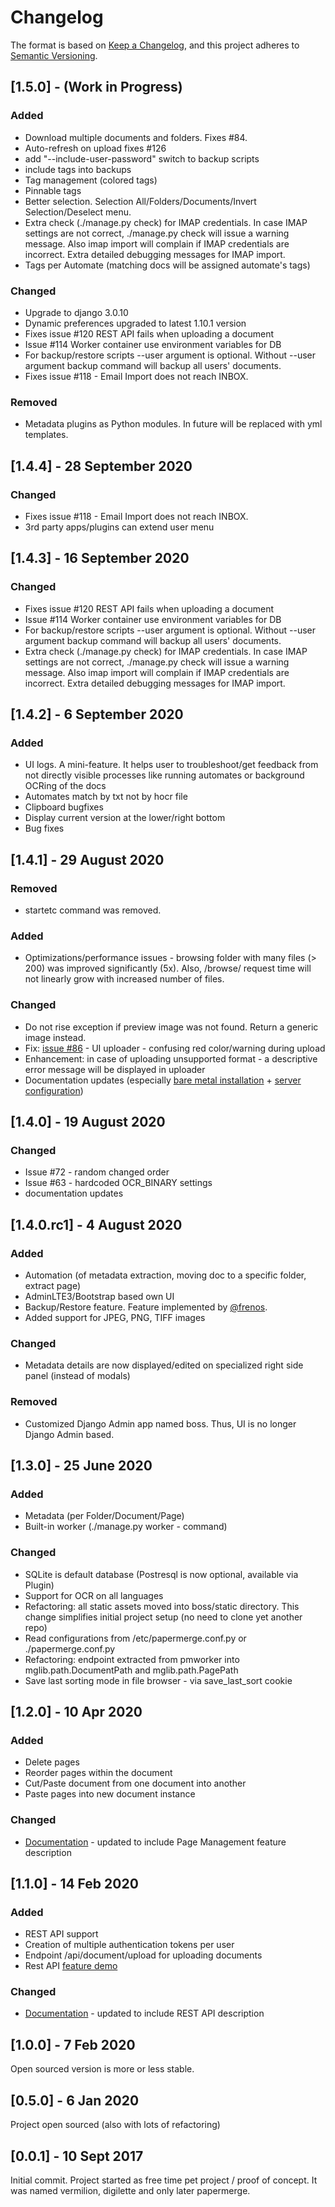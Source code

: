 # Changelog

The format is based on [Keep a Changelog](https://keepachangelog.com/en/1.0.0/),
and this project adheres to [Semantic Versioning](https://semver.org/spec/v2.0.0.html).

## [1.5.0] - (Work in Progress)

### Added

- Download multiple documents and folders. Fixes #84.
- Auto-refresh on upload fixes #126
- add "--include-user-password" switch to backup scripts
- include tags into backups    
- Tag management (colored tags)
- Pinnable tags
- Better selection. Selection All/Folders/Documents/Invert Selection/Deselect menu.
- Extra check (./manage.py check) for IMAP credentials. In case IMAP settings are not correct, ./manage.py check will issue a warning message. Also imap import will complain if IMAP credentials are incorrect. Extra detailed debugging messages for IMAP import.
- Tags per Automate (matching docs will be assigned automate's tags)

### Changed

- Upgrade to django 3.0.10
- Dynamic preferences upgraded to latest 1.10.1 version
- Fixes issue #120 REST API fails when uploading a document
- Issue #114 Worker container use environment variables for DB
- For backup/restore scripts --user argument is optional. Without --user argument backup command will backup all users' documents.
- Fixes issue #118 - Email Import does not reach INBOX.

### Removed

- Metadata plugins as Python modules. In future will be replaced with yml templates.


## [1.4.4] - 28 September 2020

### Changed

- Fixes issue #118 - Email Import does not reach INBOX.
- 3rd party apps/plugins can extend user menu


## [1.4.3] - 16 September 2020

### Changed

- Fixes issue #120 REST API fails when uploading a document
- Issue #114 Worker container use environment variables for DB
- For backup/restore scripts --user argument is optional. Without --user argument backup command will backup all users' documents.
- Extra check (./manage.py check) for IMAP credentials. In case IMAP settings are not correct, ./manage.py check will issue a warning message. Also imap import will complain if IMAP credentials are incorrect. Extra detailed debugging messages for IMAP import.

## [1.4.2] - 6 September 2020

### Added

- UI logs. A mini-feature. It helps user to troubleshoot/get feedback from not
    directly visible processes like running automates or background OCRing of
    the docs
- Automates match by txt not by hocr file
- Clipboard bugfixes
- Display current version at the lower/right bottom
- Bug fixes


## [1.4.1] - 29 August 2020

### Removed

- startetc command was removed.

### Added

- Optimizations/performance issues - browsing folder with many files (> 200)
 was improved significantly (5x). Also, /browse/ request time will not linearly grow with increased number of files.

### Changed

- Do not rise exception if preview image was not found. Return a generic image instead.
- Fix: [issue #86](https://github.com/ciur/papermerge/issues/86) - UI uploader - confusing red color/warning during upload
- Enhancement: in case of uploading unsupported format - a descriptive error message will be displayed in uploader
- Documentation updates (especially [bare metal installation](https://papermerge.readthedocs.io/en/latest/setup/manual_way.html) + [server configuration](https://papermerge.readthedocs.io/en/latest/setup/server_configurations.html))


## [1.4.0] - 19 August 2020

### Changed
    
- Issue #72 - random changed order
- Issue #63 - hardcoded OCR_BINARY settings
- documentation updates

## [1.4.0.rc1] - 4 August 2020

### Added 

- Automation (of metadata extraction, moving doc to a specific folder, extract page)
- AdminLTE3/Bootstrap based own UI
- Backup/Restore feature. Feature implemented by [@frenos](https://github.com/frenos).
- Added support for JPEG, PNG, TIFF images

### Changed

- Metadata details are now displayed/edited on specialized right side panel (instead of modals)

### Removed

- Customized Django Admin app named boss. Thus, UI is no longer Django Admin based.



## [1.3.0] - 25 June 2020

### Added

- Metadata (per Folder/Document/Page)
- Built-in worker (./manage.py worker - command)

### Changed


- SQLite is default database (Postresql is now optional, available via Plugin)
- Support for OCR on all languages
- Refactoring: all static assets moved into boss/static directory. This change simplifies initial project setup (no need to clone yet another repo)
- Read configurations from /etc/papermerge.conf.py or ./papermerge.conf.py
- Refactoring: endpoint extracted from pmworker into mglib.path.DocumentPath and mglib.path.PagePath
- Save last sorting mode in file browser - via save_last_sort cookie


## [1.2.0] - 10 Apr 2020

### Added

- Delete pages
- Reorder pages within the document 
- Cut/Paste document from one document into another
- Paste pages into new document instance

### Changed

- [Documentation](https://papermerge.readthedocs.io/en/v1.2.0/page_management.html) - updated to include Page Management feature description

## [1.1.0] - 14 Feb 2020

### Added

- REST API support
- Creation of multiple authentication tokens per user
- Endpoint /api/document/upload for uploading documents
- Rest API [feature demo ](https://www.youtube.com/watch?v=OePTvPcnoMw)

### Changed

- [Documentation](https://papermerge.readthedocs.io/en/v1.1.0/rest_api.html) - updated to include REST API description

## [1.0.0] - 7 Feb 2020

Open sourced version is more or less stable.

## [0.5.0] - 6 Jan 2020

Project open sourced (also with lots of refactoring)

## [0.0.1] - 10 Sept 2017

Initial commit. Project started as free time pet project / proof of concept.
It was named vermilion, digilette and only later papermerge.
